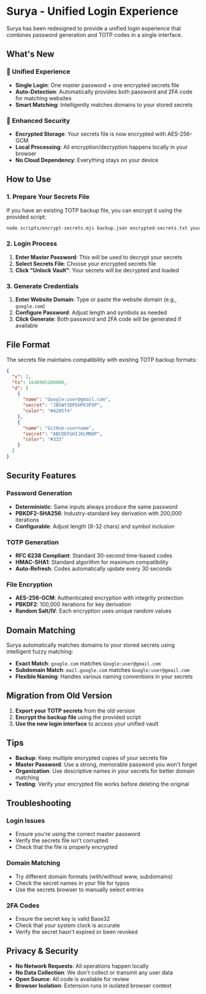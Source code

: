 # Surya - Unified Login Experience

Surya has been redesigned to provide a unified login experience that combines password generation and TOTP codes in a single interface.

## What's New

### 🔄 Unified Experience

- **Single Login**: One master password + one encrypted secrets file
- **Auto-Detection**: Automatically provides both password and 2FA code for matching websites
- **Smart Matching**: Intelligently matches domains to your stored secrets

### 🔐 Enhanced Security

- **Encrypted Storage**: Your secrets file is now encrypted with AES-256-GCM
- **Local Processing**: All encryption/decryption happens locally in your browser
- **No Cloud Dependency**: Everything stays on your device

## How to Use

### 1. Prepare Your Secrets File

If you have an existing TOTP backup file, you can encrypt it using the provided script:

```bash
node scripts/encrypt-secrets.mjs backup.json encrypted-secrets.txt your-master-password
```

### 2. Login Process

1. **Enter Master Password**: This will be used to decrypt your secrets
2. **Select Secrets File**: Choose your encrypted secrets file
3. **Click "Unlock Vault"**: Your secrets will be decrypted and loaded

### 3. Generate Credentials

1. **Enter Website Domain**: Type or paste the website domain (e.g., `google.com`)
2. **Configure Password**: Adjust length and symbols as needed
3. **Click Generate**: Both password and 2FA code will be generated if available

## File Format

The secrets file maintains compatibility with existing TOTP backup formats:

```json
{
  "v": 2,
  "ts": 1640995200000,
  "d": [
    {
      "name": "Google:user@gmail.com",
      "secret": "JBSWY3DPEHPK3PXP",
      "color": "#4285f4"
    },
    {
      "name": "GitHub:username",
      "secret": "ABCDEFGHIJKLMNOP",
      "color": "#333"
    }
  ]
}
```

## Security Features

### Password Generation

- **Deterministic**: Same inputs always produce the same password
- **PBKDF2-SHA256**: Industry-standard key derivation with 200,000 iterations
- **Configurable**: Adjust length (8-32 chars) and symbol inclusion

### TOTP Generation

- **RFC 6238 Compliant**: Standard 30-second time-based codes
- **HMAC-SHA1**: Standard algorithm for maximum compatibility
- **Auto-Refresh**: Codes automatically update every 30 seconds

### File Encryption

- **AES-256-GCM**: Authenticated encryption with integrity protection
- **PBKDF2**: 100,000 iterations for key derivation
- **Random Salt/IV**: Each encryption uses unique random values

## Domain Matching

Surya automatically matches domains to your stored secrets using intelligent fuzzy matching:

- **Exact Match**: `google.com` matches `Google:user@gmail.com`
- **Subdomain Match**: `mail.google.com` matches `Google:user@gmail.com`
- **Flexible Naming**: Handles various naming conventions in your secrets

## Migration from Old Version

1. **Export your TOTP secrets** from the old version
2. **Encrypt the backup file** using the provided script
3. **Use the new login interface** to access your unified vault

## Tips

- **Backup**: Keep multiple encrypted copies of your secrets file
- **Master Password**: Use a strong, memorable password you won't forget
- **Organization**: Use descriptive names in your secrets for better domain matching
- **Testing**: Verify your encrypted file works before deleting the original

## Troubleshooting

### Login Issues

- Ensure you're using the correct master password
- Verify the secrets file isn't corrupted
- Check that the file is properly encrypted

### Domain Matching

- Try different domain formats (with/without www, subdomains)
- Check the secret names in your file for typos
- Use the secrets browser to manually select entries

### 2FA Codes

- Ensure the secret key is valid Base32
- Check that your system clock is accurate
- Verify the secret hasn't expired or been revoked

## Privacy & Security

- **No Network Requests**: All operations happen locally
- **No Data Collection**: We don't collect or transmit any user data
- **Open Source**: All code is available for review
- **Browser Isolation**: Extension runs in isolated browser context
